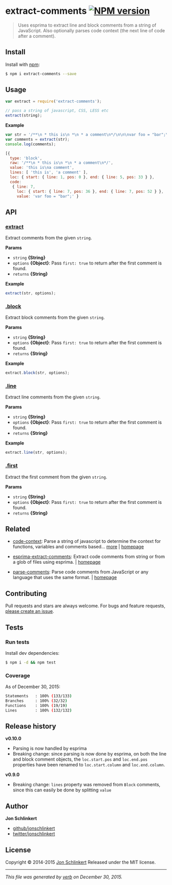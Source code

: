 # extract-comments [![NPM version](https://img.shields.io/npm/v/extract-comments.svg)](https://www.npmjs.com/package/extract-comments)

> Uses esprima to extract line and block comments from a string of JavaScript. Also optionally parses code context (the next line of code after a comment).

## Install

Install with [npm](https://www.npmjs.com/):

```sh
$ npm i extract-comments --save
```

## Usage

```js
var extract = require('extract-comments');

// pass a string of javascript, CSS, LESS etc
extract(string);
```

**Example**

```js
var str = '/**\n * this is\n *\n * a comment\n*/\n\n\nvar foo = "bar";\n';
var comments = extract(str);
console.log(comments);

[{
  type: 'block',
  raw: '/**\n * this is\n *\n * a comment\n*/',
  value: 'this is\na comment',
  lines: [ 'this is', 'a comment' ],
  loc: { start: { line: 1, pos: 0 }, end: { line: 5, pos: 33 } },
  code:
   { line: 7,
     loc: { start: { line: 7, pos: 36 }, end: { line: 7, pos: 52 } },
     value: 'var foo = "bar";' }
```

## API

### [extract](index.js#L25)

Extract comments from the given `string`.

**Params**

* `string` **{String}**
* `options` **{Object}**: Pass `first: true` to return after the first comment is found.
* `returns` **{String}**

**Example**

```js
extract(str, options);
```

### [.block](index.js#L48)

Extract block comments from the given `string`.

**Params**

* `string` **{String}**
* `options` **{Object}**: Pass `first: true` to return after the first comment is found.
* `returns` **{String}**

**Example**

```js
extract.block(str, options);
```

### [.line](index.js#L65)

Extract line comments from the given `string`.

**Params**

* `string` **{String}**
* `options` **{Object}**: Pass `first: true` to return after the first comment is found.
* `returns` **{String}**

**Example**

```js
extract.line(str, options);
```

### [.first](index.js#L79)

Extract the first comment from the given `string`.

**Params**

* `string` **{String}**
* `options` **{Object}**: Pass `first: true` to return after the first comment is found.
* `returns` **{String}**

## Related

* [code-context](https://www.npmjs.com/package/code-context): Parse a string of javascript to determine the context for functions, variables and comments based… [more](https://www.npmjs.com/package/code-context) | [homepage](https://github.com/jonschlinkert/code-context)
+ [esprima-extract-comments](https://www.npmjs.com/package/esprima-extract-comments): Extract code comments from string or from a glob of files using esprima. | [homepage](https://github.com/jonschlinkert/esprima-extract-comments)
* [parse-comments](https://www.npmjs.com/package/parse-comments): Parse code comments from JavaScript or any language that uses the same format. | [homepage](https://github.com/jonschlinkert/parse-comments)

## Contributing

Pull requests and stars are always welcome. For bugs and feature requests, [please create an issue](https://github.com/jonschlinkert/extract-comments/issues/new).

## Tests

### Run tests

Install dev dependencies:

```sh
$ npm i -d && npm test
```

### Coverage

As of December 30, 2015:

```sh
Statements   : 100% (133/133)
Branches     : 100% (32/32)
Functions    : 100% (19/19)
Lines        : 100% (132/132)
```

## Release history

**v0.10.0**

* Parsing is now handled by esprima
* Breaking change: since parsing is now done by esprima, on both the line and block comment objects, the `loc.start.pos` and `loc.end.pos` properties have been renamed to `loc.start.column` and `loc.end.column`.

**v0.9.0**

* Breaking change: `lines` property was removed from `Block` comments, since this can easily be done by splitting `value`

## Author

**Jon Schlinkert**

* [github/jonschlinkert](https://github.com/jonschlinkert)
* [twitter/jonschlinkert](http://twitter.com/jonschlinkert)

## License

Copyright © 2014-2015 [Jon Schlinkert](https://github.com/jonschlinkert)
Released under the MIT license.

***

_This file was generated by [verb](https://github.com/verbose/verb) on December 30, 2015._